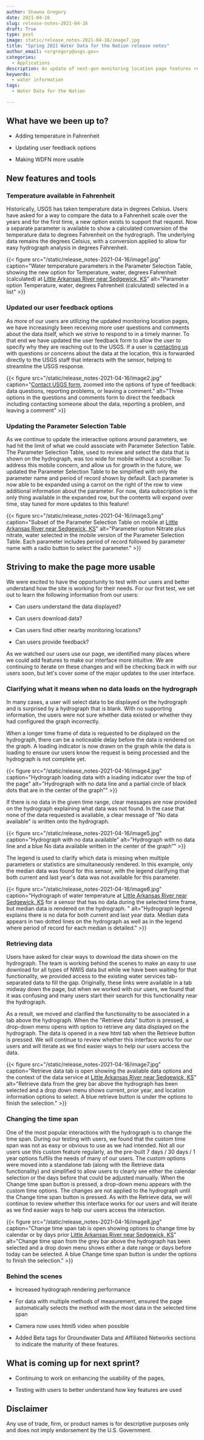 ```yaml
---
author: Shawna Gregory
date: 2021-04-16
slug: release-notes-2021-04-16
draft: True
type: post
image: static/release_notes-2021-04-16/image7.jpg
title: "Spring 2021 Water Data for the Nation release notes"
author_email: <srgregory@usgs.gov>
categories:
  - Applications
description: An update of next-gen monitoring location page features released in Spring 2021, including major usability improvements
keywords:
  - water information
tags:
  - Water Data for the Nation 

---
```



## What have we been up to?

-   Adding temperature in Fahrenheit

-   Updating user feedback options

-   Making WDFN more usable

## New features and tools

### Temperature available in Fahrenheit

Historically, USGS has taken temperature data in degrees Celsius. Users have asked for a way to compare the data to a Fahrenheit scale over the years and for the first time, a new option exists to support that request. Now a separate parameter is available to show a calculated conversion of the temperature data to degrees Fahrenheit on the hydrograph. The underlying data remains the degrees Celsius, with a conversion applied to allow for easy hydrograph analysis in degrees Fahrenheit.

{{< figure src="/static/release_notes-2021-04-16/image1.jpg" caption="Water temperature parameters in the Parameter Selection Table, showing the new option for Temperature, water, degrees Fahrenheit (calculated) at [Little Arkansas River near Sedgewick, KS](https://waterdata.usgs.gov/monitoring-location/07144100)"  alt="Parameter option Temperature, water, degrees Fahrenheit (calculated) selected in a list" >}}

### Updated our user feedback options

As more of our users are utilizing the updated monitoring location pages, we have increasingly been receiving more user questions and comments about the data itself, which we strive to respond to in a timely manner. To that end we have updated the user feedback form to allow the user to specify why they are reaching out to the USGS. If a user is [contacting us](mailto:WDFN@usgs.gov) with questions or concerns about the data at the location, this is forwarded directly to the USGS staff that interacts with the sensor, helping to streamline the USGS response.

{{< figure src="/static/release_notes-2021-04-16/image2.jpg" caption="[Contact USGS form](https://waterdata.usgs.gov/questions-comments/gs-w-ks_NWISWeb_Data_Inquiries%40usgs.gov/?referring_page_type=monitoring), zoomed into the options of type of feedback: data questions, reporting problems, or leaving a comment."  alt="Three options in the questions and comments form to direct the feedback including contacting someone about the data, reporting a problem, and leaving a comment" >}}


### Updating the Parameter Selection Table

As we continue to update the interactive options around parameters, we had hit the limit of what we could associate with Parameter Selection Table. The Parameter Selection Table, used to review and select the data that is shown on the hydrograph, was too wide for mobile without a scrollbar. To address this mobile concern, and allow us for growth in the future, we updated the Parameter Selection Table to be simplified with only the parameter name and period of record shown by default. Each parameter is now able to be expanded using a carrot on the right of the row to view additional information about the parameter. For now, data subscription is the only thing available in the expanded row, but the contents will expand over time, stay tuned for more updates to this feature!

{{< figure src="/static/release_notes-2021-04-16/image3.png" caption="Subset of the Parameter Selection Table on mobile at [Little Arkansas River near Sedgewick, KS](https://waterdata.usgs.gov/monitoring-location/07144100/)"  alt="Parameter option Nitrate plus nitrate, water selected in the mobile version of the Parameter Selection Table. Each parameter includes period of record followed by parameter name with a radio button to select the parameter." >}}


## Striving to make the page more usable

We were excited to have the opportunity to test with our users and better understand how the site is working for their needs. For our first test, we set out to learn the following information from our users:

-   Can users understand the data displayed?

-   Can users download data?

-   Can users find other nearby monitoring locations?

-   Can users provide feedback?

As we watched our users use our page, we identified many places where we could add features to make our interface more intuitive. We are continuing to iterate on these changes and will be checking back in with our users soon, but let's cover some of the major updates to the user interface.

### Clarifying what it means when no data loads on the hydrograph

In many cases, a user will select data to be displayed on the hydrograph and is surprised by a hydrograph that is blank. With no supporting information, the users were not sure whether data existed or whether they had configured the graph incorrectly.

When a longer time frame of data is requested to be displayed on the hydrograph, there can be a noticeable delay before the data is rendered on the graph. A loading indicator is now drawn on the graph while the data is loading to ensure our users know the request is being processed and the hydrograph is not complete yet.

{{< figure src="/static/release_notes-2021-04-16/image4.jpg" caption="Hydrograph loading data with a loading indicator over the top of the page"  alt="Hydrograph with no data line and a partial circle of black dots that are in the center of the graph”" >}}


If there is no data in the given time range, clear messages are now provided on the hydrograph explaining what data was not found. In the case that none of the data requested is available, a clear message of "No data available" is written onto the hydrograph. 

{{< figure src="/static/release_notes-2021-04-16/image5.jpg" caption="Hydrograph with no data available"  alt="Hydrograph with no data line and a blue No data available written in the center of the graph”" >}}



The legend is used to clarify which data is missing when multiple parameters or statistics are simultaneously rendered. In this example, only the median data was found for this sensor, with the legend clarifying that both current and last year's data was not available for this parameter.

{{< figure src="/static/release_notes-2021-04-16/image6.jpg" caption="Hydrograph of water temperature at [Little Arkansas River near Sedgewick, KS](https://waterdata.usgs.gov/monitoring-location/07144100/#parameterCode=00010&timeSeriesId=57474&period=P7D&compare=true) for a sensor that has no data during the selected time frame, but median data is rendered on the hydrograph.  "  alt="Hydrograph legend explains there is no data for both current and last year data. Median data appears in two dotted lines on the hydrograph as well as in the legend where period of record for each median is detailed." >}}


### Retrieving data

Users have asked for clear ways to download the data shown on the hydrograph. The team is working behind the scenes to make an easy to use download for all types of NWIS data but while we have been waiting for that functionality, we provided access to the existing water services tab-separated data to fill the gap. Originally, these links were available in a tab midway down the page, but when we worked with our users, we found that it was confusing and many users start their search for this functionality near the hydrograph.

As a result, we moved and clarified the functionality to be associated in a tab above the hydrograph. When the "Retrieve data" button is pressed, a drop-down menu opens with option to retrieve any data displayed on the hydrograph. The data is opened in a new html tab when the Retrieve button is pressed. We will continue to review whether this interface works for our users and will iterate as we find easier ways to help our users access the data.

{{< figure src="/static/release_notes-2021-04-16/image7.jpg" caption="Retrieve data tab is open showing the available data options and the context of the data service at [Little Arkansas River near Sedgewick, KS](https://waterdata.usgs.gov/monitoring-location/07144100/#parameterCode=99133&period=P7D&compare=true)"  alt="Retrieve data from the grey bar above the hydrograph has been selected and a drop down menu shows current, prior year, and location information options to select. A blue retrieve button is under the options to finish the selection." >}}



### Changing the time span

One of the most popular interactions with the hydrograph is to change the time span. During our testing with users, we found that the custom time span was not as easy or obvious to use as we had intended. Not all our users use this custom feature regularly, as the pre-built 7 days / 30 days / 1 year options fulfils the needs of many of our users. The custom options were moved into a standalone tab (along with the Retrieve data functionality) and simplified to allow users to clearly see either the calendar selection or the days before that could be adjusted manually. When the Change time span button is pressed, a drop-down menu appears with the custom time options. The changes are not applied to the hydrograph until the Change time span button is pressed. As with the Retrieve data, we will continue to review whether this interface works for our users and will iterate as we find easier ways to help our users access the interaction.

{{< figure src="/static/release_notes-2021-04-16/image8.jpg" caption="Change time span tab is open showing options to change time by calendar or by days prior [Little Arkansas River near Sedgewick, KS](https://waterdata.usgs.gov/monitoring-location/07144100/#parameterCode=99133&period=P7D&compare=true)"  alt="Change time span from the grey bar above the hydrograph has been selected and a drop down menu shows either a date range or days before today can be selected. A blue Change time span button is under the options to finish the selection." >}}



### Behind the scenes

-   Increased hydrograph rendering performance

-   For data with multiple methods of measurement, ensured the page automatically selects the method with the most data in the selected time span

-   Camera now uses html5 video when possible

-   Added Beta tags for Groundwater Data and Affiliated Networks sections to indicate the maturity of these features.

## What is coming up for next sprint?

-   Continuing to work on enhancing the usability of the pages,

-   Testing with users to better understand how key features are used

## Disclaimer

Any use of trade, firm, or product names is for descriptive purposes only and does not imply endorsement by the U.S. Government.
